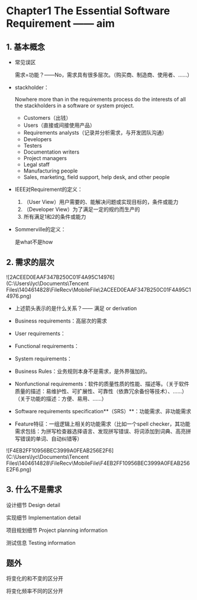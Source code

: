 # Chapter1 The Essential Software Requirement —— aim

## 1. 基本概念

- 常见误区

  需求=功能？——No，需求具有很多层次。（购买商、制造商、使用者、……）



- stackholder：

  Nowhere more than in the requirements process do the interests of all the stackholders in a software or system project.

  - Customers（出钱）
  - Users（直接或间接使用产品）
  - Requirements analysts（记录并分析需求，与开发团队沟通）
  - Developers
  - Testers
  - Documentation writers
  - Project managers
  - Legal staff
  - Manufacturing people
  - Sales, marketing, field support, help desk, and other people



- IEEE对Requirement的定义：
  1. （User View）用户需要的、能解决问题或实现目标的，条件或能力
  2. （Developer View）为了满足一定的规约而生产的
  3. 所有满足1和2的条件或能力

- Sommerville的定义：

  是what不是how



## 2. 需求的层次

![2ACEED0EAAF347B250C01F4A95C14976](C:\Users\lyc\Documents\Tencent Files\1404614828\FileRecv\MobileFile\2ACEED0EAAF347B250C01F4A95C14976.png)

- 上述箭头表示的是什么关系？—— 满足 or derivation

- Business requirements：高层次的需求
- User requirements：

- Functional requirements：
- System requirements：
- Business Rules：业务规则本身不是需求，是外界强加的。
- Nonfunctional requirements：软件的质量性质的性能、描述等。（关于软件质量的描述：易维护性、可扩展性、可靠性（依靠冗余备份等技术）、……）（关于功能的描述：方便、易用、……）
- Software requirements specification**（SRS）**：功能需求、非功能需求
- Feature特征：一组逻辑上相关的功能需求（比如一个spell checker，其功能需求包括：为拼写检查器选择语言、发现拼写错误、将词添加到词典、高亮拼写错误的单词、自动纠错等）

![F4EB2FF10956BEC3999A0FEAB256E2F6](C:\Users\lyc\Documents\Tencent Files\1404614828\FileRecv\MobileFile\F4EB2FF10956BEC3999A0FEAB256E2F6.png)



## 3. 什么不是需求

设计细节 Design detail

实现细节 Implementation detail

项目规划细节 Project planning information

测试信息 Testing information



## 题外

将变化的和不变的区分开

将变化频率不同的区分开

  